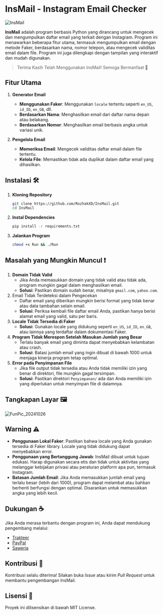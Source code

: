 # InsMail - Instagram Email Checker
![InsMail](https://github.com/user-attachments/assets/f44de405-9800-47ce-a63b-b0a9da42b359)

**InsMail** adalah program berbasis Python yang dirancang untuk mengecek dan mengumpulkan daftar email yang terkait dengan Instagram. Program ini menawarkan beberapa fitur utama, termasuk mengumpulkan email dengan metode Faker, berdasarkan nama, nomor telepon, atau mengecek validitas email dalam file. Program ini juga dilengkapi dengan tampilan yang interaktif dan mudah digunakan.

> Terima Kasih Telah Menggunakan InsMail! Semoga Bermanfaat 🚀

## Fitur Utama
1. **Generator Email**
     - **Menggunakan Faker**: Menggunakan `locale` tertentu seperti `en_US`, `id_ID`, `en_GB`, dll.
     - **Berdasarkan Nama**: Menghasilkan email dari daftar nama depan atau belakang.
     - **Berdasarkan Nomor**: Menghasilkan email berbasis angka untuk variasi unik.

2. **Pengelola Email**
    - **Memeriksa Email**: Mengecek validitas daftar email dalam file tertentu.
    - **Kelola File**: Memastikan tidak ada duplikat dalam daftar email yang dihasilkan.

## Instalasi 🛠️
1. **Kloning Repository**
    ```bash
    git clone https://github.com/RozhakXD/InsMail.git
    cd InsMail
    ```
2. **Instal Dependencies**
    ```bash
    pip install -r requirements.txt
    ```
3. **Jalankan Program**
    ```bash
    chmod +x Run && ./Run
    ```

## Masalah yang Mungkin Muncul ❗️
1. **Domain Tidak Valid**
    - Jika Anda memasukkan domain yang tidak valid atau tidak ada, program mungkin gagal dalam menghasilkan email.
    - **Solusi**: Pastikan domain sudah benar, misalnya `gmail.com`, `yahoo.com`.
2. Email Tidak Terdeteksi dalam Pengecekan
    - Daftar email yang diberikan mungkin berisi format yang tidak benar atau data tambahan selain email.
    - **Solusi**: Periksa kembali file daftar email Anda, pastikan hanya berisi alamat email yang valid, satu per baris.
3. **Locale Tidak Tersedia di Faker**
    - **Solusi**: Gunakan locale yang didukung seperti `en_US`, `id_ID`, `en_GB`, atau lainnya yang terdaftar dalam dokumentasi Faker.
4. **Program Tidak Merespon Setelah Masukan Jumlah yang Besar**
    - Terlalu banyak email yang diminta dapat menyebabkan kelambatan atau crash.
    - **Solusi**: Batasi jumlah email yang ingin dibuat di bawah 1000 untuk menjaga kinerja program tetap optimal.
5. **Error pada Penyimpanan File**
    - Jika file output tidak tersedia atau Anda tidak memiliki izin yang benar di direktori, file mungkin gagal tersimpan.
    - **Solusi**: Pastikan direktori `Penyimpanan/` ada dan Anda memiliki izin yang diperlukan untuk menyimpan file di dalamnya.

## Tangkapan Layar 🖼️
![FunPic_20241026](https://github.com/user-attachments/assets/2d5ba622-1360-4e6d-8c12-a6691382352d)

## Warning ⚠️
- **Penggunaan Lokal Faker**: Pastikan bahwa locale yang Anda gunakan tersedia di Faker library. Locale yang tidak didukung dapat menyebabkan error.
- **Penggunaan yang Bertanggung Jawab**: InsMail dibuat untuk tujuan edukasi. Harap digunakan secara etis dan tidak untuk aktivitas yang melanggar kebijakan privasi atau peraturan platform apa pun, termasuk Instagram.
- **Batasan Jumlah Email**: Jika Anda memasukkan jumlah email yang terlalu besar (lebih dari 1000), program dapat melambat atau bahkan berhenti berfungsi dengan optimal. Disarankan untuk memasukkan angka yang lebih kecil.

## Dukungan ☕
Jika Anda merasa terbantu dengan program ini, Anda dapat mendukung pengembang melalui:
- [Trakteer](https://trakteer.id/rozhak_official/tip)
- [PayPal](https://paypal.me/rozhak9)
- [Saweria](https://saweria.co/rozhak9)

## Kontribusi 👥
Kontribusi selalu diterima! Silakan buka _Issue_ atau kirim _Pull Request_ untuk membantu pengembangan InsMail.

## Lisensi 📜
Proyek ini dilisensikan di bawah MIT License.

